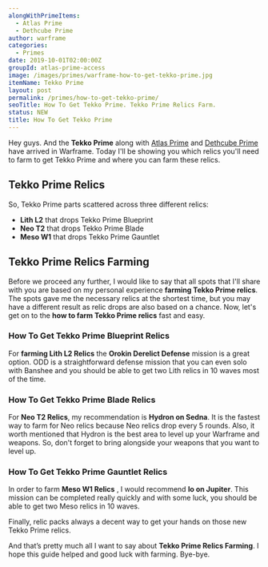 ```yaml
---
alongWithPrimeItems:
  - Atlas Prime
  - Dethcube Prime
author: warframe
categories:
  - Primes
date: 2019-10-01T02:00:00Z
groupId: atlas-prime-access
image: /images/primes/warframe-how-to-get-tekko-prime.jpg
itemName: Tekko Prime
layout: post
permalink: /primes/how-to-get-tekko-prime/
seoTitle: How To Get Tekko Prime. Tekko Prime Relics Farm.
status: NEW
title: How To Get Tekko Prime
---
```


<p>Hey guys. And the <strong>Tekko Prime</strong> along with <a href="/primes/how-to-get-atlas-prime/" title="How To Get Atlas Prime">Atlas Prime</a> and <a href="/primes/how-to-get-dethcube-prime/" title="How To Get Dethcube Prime">Dethcube Prime</a> have arrived in Warframe. Today I'll be showing you which relics you'll need to farm to get Tekko Prime and where you can farm these relics.</p><!--more--> <h2>Tekko Prime Relics</h2> <p>So, Tekko Prime parts scattered across three different relics:</p> <ul>  <li> <b>Lith L2</b> that drops Tekko Prime Blueprint </li>  <li> <b>Neo T2</b> that drops Tekko Prime Blade </li>  <li> <b>Meso W1</b> that drops Tekko Prime Gauntlet </li>  </ul> <h2>Tekko Prime Relics Farming</h2> <p>Before we proceed any further, I would like to say that all spots that I'll share with you are based on my personal experience <strong>farming Tekko Prime relics</strong>. The spots gave me the necessary relics at the shortest time, but you may have a different result as relic drops are also based on a chance. Now, let's get on to the <strong>how to farm Tekko Prime relics</strong> fast and easy.</p>  <h3>How To Get Tekko Prime Blueprint Relics</h3>    <p>For <strong>farming Lith L2 Relics</strong> the <b>Orokin Derelict Defense</b> mission is a great option. ODD is a straightforward defense mission that you can even solo with Banshee and you should be able to get two Lith relics in 10 waves most of the time.</p>       <h3>How To Get Tekko Prime Blade Relics</h3>    <p>For <b>Neo T2 Relics</b>, my recommendation is <b>Hydron on Sedna</b>. It is the fastest way to farm for Neo relics because Neo relics drop every 5 rounds. Also, it worth mentioned that Hydron is the best area to level up your Warframe and weapons. So, don't forget to bring alongside your weapons that you want to level up.</p>       <h3>How To Get Tekko Prime Gauntlet Relics</h3>    <p>In order to farm <b>Meso W1 Relics</b> , I would recommend <b>Io on Jupiter</b>. This mission can be completed really quickly and with some luck, you should be able to get two Meso relics in 10 waves.</p>        <p>Finally, relic packs always a decent way to get your hands on those new Tekko Prime relics.</p> <p>And that’s pretty much all I want to say about <strong>Tekko Prime Relics Farming</strong>. I hope this guide helped and good luck with farming. Bye-bye.</p>

